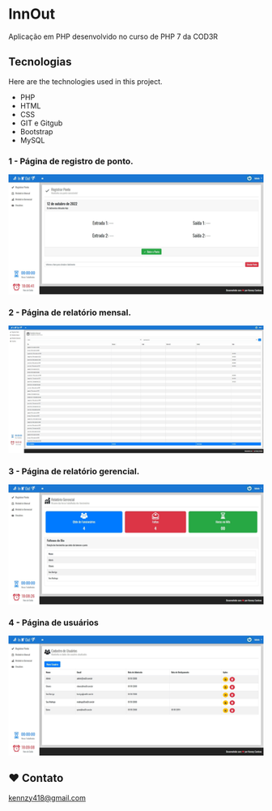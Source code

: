 # InnOut
Aplicação em PHP desenvolvido no curso de PHP 7 da COD3R


## Tecnologias 

Here are the technologies used in this project.
- PHP
- HTML
- CSS
- GIT e Gitgub
- Bootstrap
- MySQL

### 1 - Página de registro de ponto.

![Registrar Ponto](https://github.com/KennzyCardoso/innout/blob/master/innout/public/readme/registrarPonto.png)

### 2 - Página de relatório mensal.

![Relatório Mensal](https://github.com/KennzyCardoso/innout/blob/master/innout/public/readme/relatorioMensal.png)

### 3 - Página de relatório gerencial.

![Relátorio Gerencial](https://github.com/KennzyCardoso/innout/blob/master/innout/public/readme/relatorioGerencial.png)

### 4 - Página de usuários

![Usuários](https://github.com/KennzyCardoso/innout/blob/master/innout/public/readme/usuarios.png)


## ❤ Contato

kennzy418@gmail.com
